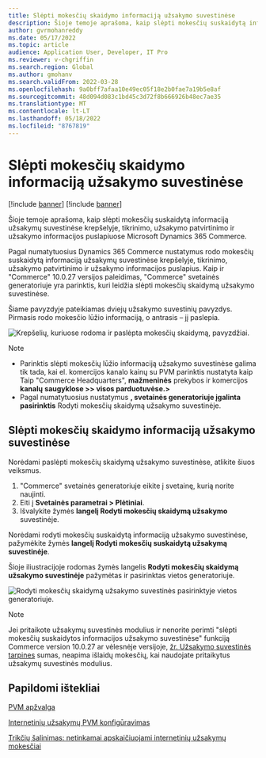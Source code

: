```yaml
---
title: Slėpti mokesčių skaidymo informaciją užsakymo suvestinėse
description: Šioje temoje aprašoma, kaip slėpti mokesčių suskaidytą informaciją užsakymų suvestinėse krepšelyje, tikrinimo, užsakymo patvirtinimo ir užsakymo informacijos puslapiuose Microsoft Dynamics 365 Commerce.
author: gvrmohanreddy
ms.date: 05/17/2022
ms.topic: article
audience: Application User, Developer, IT Pro
ms.reviewer: v-chgriffin
ms.search.region: Global
ms.author: gmohanv
ms.search.validFrom: 2022-03-28
ms.openlocfilehash: 9a0bff7afaa10e49ec05f18e2b0fae7a19b5e8af
ms.sourcegitcommit: 48d094d083c1bd45c3d72f8b666926b48ec7ae35
ms.translationtype: MT
ms.contentlocale: lt-LT
ms.lasthandoff: 05/18/2022
ms.locfileid: "8767819"
---
```

# <a name="hide-tax-breakup-information-in-order-summaries"></a>Slėpti mokesčių skaidymo informaciją užsakymo suvestinėse

[!include [banner](includes/banner.md)]
[!include [banner](includes/preview-banner.md)]

Šioje temoje aprašoma, kaip slėpti mokesčių suskaidytą informaciją užsakymų suvestinėse krepšelyje, tikrinimo, užsakymo patvirtinimo ir užsakymo informacijos puslapiuose Microsoft Dynamics 365 Commerce.

Pagal numatytuosius Dynamics 365 Commerce nustatymus rodo mokesčių suskaidytą informaciją užsakymų suvestinėse krepšelyje, tikrinimo, užsakymo patvirtinimo ir užsakymo informacijos puslapius. Kaip ir "Commerce" 10.0.27 versijos paleidimas, "Commerce" svetainės generatoriuje yra parinktis, kuri leidžia slėpti mokesčių skaidymą užsakymo suvestinėse.

Šiame pavyzdyje pateikiamas dviejų užsakymo suvestinių pavyzdys. Pirmasis rodo mokesčio lūžio informaciją, o antrasis – jį paslepia.

![Krepšelių, kuriuose rodoma ir paslėpta mokesčių skaidymą, pavyzdžiai.](media/prices-include-sales-tax-e-Commerce.png)

> [!NOTE]
> - Parinktis slėpti mokesčių lūžio informaciją užsakymo suvestinėse galima tik tada, kai el. komercijos kanalo kainų su PVM parinktis nustatyta kaip Taip "Commerce Headquarters", **mažmeninės** prekybos ir komercijos **kanalų** **saugyklose \>\> visos parduotuvėse.\>** 
> - Pagal numatytuosius nustatymus **, svetainės generatoriuje įgalinta pasirinktis** Rodyti mokesčių skaidymą užsakymo suvestinėje.

## <a name="hide-tax-breakup-information-in-order-summaries"></a>Slėpti mokesčių skaidymo informaciją užsakymo suvestinėse

Norėdami paslėpti mokesčių skaidymą užsakymo suvestinėse, atlikite šiuos veiksmus.

1. "Commerce" svetainės generatoriuje eikite į svetainę, kurią norite naujinti.
1. Eiti į **Svetainės parametrai \> Plėtiniai**.
1. Išvalykite žymės **langelį Rodyti mokesčių skaidymą užsakymo** suvestinėje.

Norėdami rodyti mokesčių suskaidytą informaciją užsakymo suvestinėse, pažymėkite žymės **langelį Rodyti mokesčių suskaidytą užsakymą suvestinėje**.  

Šioje iliustracijoje rodomas žymės langelis **Rodyti mokesčių skaidymą užsakymo suvestinėje** pažymėtas ir pasirinktas vietos generatoriuje.

![Rodyti mokesčių skaidymą užsakymo suvestinės pasirinktyje vietos generatoriuje.](media/prices-include-sales-tax-e-Commerce-site-settings.png)

> [!NOTE]
> Jei pritaikote užsakymų suvestinės modulius ir nenorite perimti "slėpti mokesčių suskaidytos informacijos užsakymo suvestinėse" funkciją Commerce version 10.0.27 ar vėlesnėje versijoje, [žr. Užsakymo suvestinės tarpines](troubleshoot/summary-taxes-custom-modules-10.0.27.md#resolution) sumas, neapima išlaidų mokesčių, kai naudojate pritaikytus užsakymų suvestinės modulius.

## <a name="additional-resources"></a>Papildomi ištekliai

[PVM apžvalga](/finance/general-ledger/indirect-taxes-overview)

[Internetinių užsakymų PVM konfigūravimas](sales-tax-config.md)

[Trikčių šalinimas: netinkamai apskaičiuojami internetinių užsakymų mokesčiai](troubleshoot/tax-miscalculated-online-order.md)
